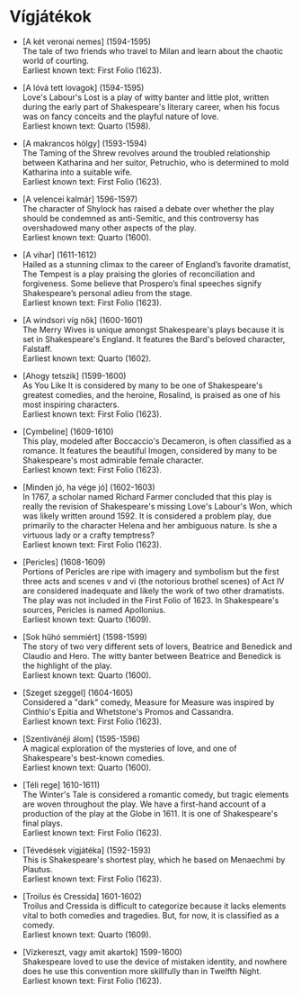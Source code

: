 <!-- ======================================================================
--- Search engine
title:          Komédiák
keywords:       vígjátékok
description:    William Shakespeare vígjátékai.
--- Menu system
order:          0
text:           Index
hidden:         false
umbel:          false
--- Page properties
id:             /comedies/index
document:       
layout:         
---$-segment:
======================================================================= -->

# Vígjátékok

* [A két veronai nemes] (1594-1595)  
  The tale of two friends who travel to Milan and learn about the chaotic world of
  courting.  
  Earliest known text: First Folio (1623).

* [A lóvá tett lovagok] (1594-1595)  
  Love's Labour's Lost is a play of witty banter and little plot, written during
  the early part of Shakespeare's literary career, when his focus was on fancy
  conceits and the playful nature of love.  
  Earliest known text: Quarto (1598).

* [A makrancos hölgy] (1593-1594)  
  The Taming of the Shrew revolves around the troubled relationship between Katharina
  and her suitor, Petruchio, who is determined to mold Katharina into a suitable wife.  
  Earliest known text: First Folio (1623).

* [A velencei kalmár] 1596-1597)  
  The character of Shylock has raised a debate over whether the play should be
  condemned as anti-Semitic, and this controversy has overshadowed many other
  aspects of the play.  
  Earliest known text: Quarto (1600).

* [A vihar] (1611-1612)  
  Hailed as a stunning climax to the career of England’s favorite dramatist, The
  Tempest is a play praising the glories of reconciliation and forgiveness. Some
  believe that Prospero’s final speeches signify Shakespeare’s personal adieu from
  the stage.  
  Earliest known text: First Folio (1623).

* [A windsori víg nők] (1600-1601)  
  The Merry Wives is unique amongst Shakespeare's plays because it is set in
  Shakespeare's England. It features the Bard's beloved character, Falstaff.  
  Earliest known text: Quarto (1602).

* [Ahogy tetszik] (1599-1600)  
  As You Like It is considered by many to be one of Shakespeare's greatest comedies,
  and the heroine, Rosalind, is praised as one of his most inspiring characters.  
  Earliest known text: First Folio (1623).

* [Cymbeline] (1609-1610)  
  This play, modeled after Boccaccio's Decameron, is often classified as a romance.
  It features the beautiful Imogen, considered by many to be Shakespeare's most
  admirable female character.  
  Earliest known text: First Folio (1623).

* [Minden jó, ha vége jó] (1602-1603)  
  In 1767, a scholar named Richard Farmer concluded that this play is really
  the revision of Shakespeare's missing Love's Labour's Won, which was likely
  written around 1592. It is considered a problem play, due primarily to the
  character Helena and her ambiguous nature. Is she a virtuous lady or a crafty
  temptress?  
  Earliest known text: First Folio (1623).

* [Pericles] (1608-1609)  
  Portions of Pericles are ripe with imagery and symbolism but the first three acts
  and scenes v and vi (the notorious brothel scenes) of Act IV are considered
  inadequate and likely the work of two other dramatists. The play was not included
  in the First Folio of 1623. In Shakespeare's sources, Pericles is named Apollonius.  
  Earliest known text: Quarto (1609).

* [Sok hűhó semmiért] (1598-1599)  
  The story of two very different sets of lovers, Beatrice and Benedick and
  Claudio and Hero. The witty banter between Beatrice and Benedick is the highlight
  of the play.  
  Earliest known text: Quarto (1600).

* [Szeget szeggel] (1604-1605)  
  Considered a "dark" comedy, Measure for Measure was inspired by Cinthio's Epitia
  and Whetstone's Promos and Cassandra.  
  Earliest known text: First Folio (1623).

* [Szentivánéji álom] (1595-1596)  
  A magical exploration of the mysteries of love, and one of Shakespeare's
  best-known comedies.  
  Earliest known text: Quarto (1600).

* [Téli rege] 1610-1611)  
  The Winter's Tale is considered a romantic comedy, but tragic elements are woven
  throughout the play. We have a first-hand account of a production of the play at
  the Globe in 1611. It is one of Shakespeare's final plays.  
  Earliest known text: First Folio (1623).

* [Tévedések vígjátéka] (1592-1593)  
  This is Shakespeare's shortest play, which he based on Menaechmi by Plautus.  
  Earliest known text: First Folio (1623).

* [Troilus és Cressida] 1601-1602)  
  Troilus and Cressida is difficult to categorize because it lacks elements vital to
  both comedies and tragedies. But, for now, it is classified as a comedy.  
  Earliest known text: Quarto (1609).

* [Vízkereszt, vagy amit akartok] 1599-1600)  
  Shakespeare loved to use the device of mistaken identity, and nowhere does he use
  this convention more skillfully than in Twelfth Night.  
  Earliest known text: First Folio (1623).
